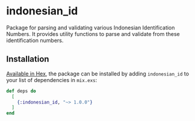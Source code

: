 # indonesian_id

Package for parsing and validating various Indonesian Identification Numbers.
It provides utility functions to parse and validate from these identification numbers.

## Installation

[Available in Hex](https://hex.pm/docs/publish), the package can be installed by adding
`indonesian_id` to your list of dependencies in `mix.exs`:

```elixir
def deps do
  [
    {:indonesian_id, "~> 1.0.0"}
  ]
end
```
